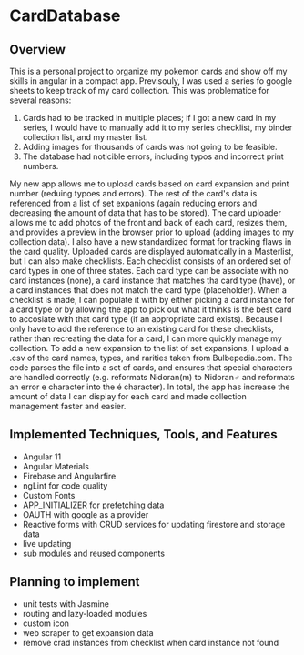 # CardDatabase

## Overview
This is a personal project to organize my pokemon cards and show off my skills in angular in a compact app.  Previsouly, I was used a series fo google sheets to keep track of my card collection.  This was problematice for several reasons:

1) Cards had to be tracked in multiple places; if I got a new card in my series, I would have to manually add it to my series checklist, my binder collection list, and my master list.
2) Adding images for thousands of cards was not going to be feasible.
3) The database had noticible errors, including typos and incorrect print numbers.

My new app allows me to upload cards based on card expansion and print number (reduing typoes and errors).  The rest of the card's data is referenced from a list of set expanions (again reducing errors and decreasing the amount of data that has to be stored).  The card uploader allows me to add photos of the front and back of each card, resizes them, and provides a preview in the browser prior to upload (adding images to my collection data).  I also have a new standardized format for tracking flaws in the card quality.  Uploaded cards are displayed automatically in a Masterlist, but I can also make checklists.  Each checklist consists of an ordered set of card types in one of three states.  Each card type can be associate with no card instances (none), a card instance that matches tha card type (have), or a card instances that does not match the card type (placeholder).  When a checklist is made, I can populate it with by either picking a card instance for a card type or by allowing the app to pick out what it thinks is the best card to accosiate with that card type (if an appropriate card exists).  Because I only have to add the reference to an existing card for these checklists, rather than recreating the data for a card, I can more quickly manage my collection. To add a new expansion to the list of set expansions, I upload a .csv of the card names, types, and rarities taken from Bulbepedia.com.  The code parses the file into a set of cards, and ensures that special characters are handled correctly (e.g. reformats Nidoran(m) to Nidoran♂ and reformats an error e character into the é character).  In total, the app has increase the amount of data I can display for each card and made collection management faster and easier.

## Implemented Techniques, Tools, and Features
* Angular 11
* Angular Materials
* Firebase and Angularfire
* ngLint for code quality
* Custom Fonts
* APP_INITIALIZER for prefetching data
* OAUTH with google as a provider
* Reactive forms with CRUD services for updating firestore and storage data
* live updating
* sub modules and reused components

## Planning to implement
* unit tests with Jasmine
* routing and lazy-loaded modules
* custom icon
* web scraper to get expansion data
* remove crad instances from checklist when card instance not found
